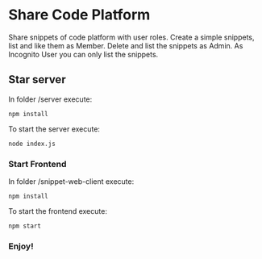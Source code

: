 # Share Code Platform

Share snippets of code platform with user roles. 
Create a simple snippets, list and like them as Member.
Delete and list the snippets as Admin.
As Incognito User you can only list the snippets.

## Star server

In folder /server execute:

```
npm install
```

To start the server execute: 

```
node index.js
```

### Start Frontend

In folder /snippet-web-client execute:

```
npm install
```

To start the frontend execute: 

```
npm start
```

### Enjoy!
